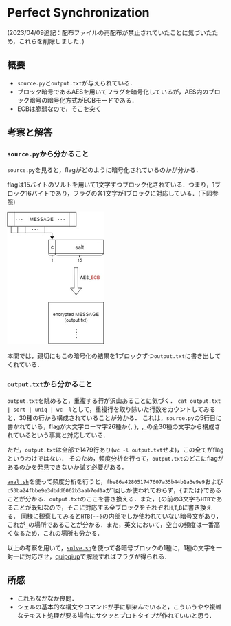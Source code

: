 # Perfect Synchronization
(2023/04/09追記：配布ファイルの再配布が禁止されていたことに気づいたため，これらを削除しました．)

## 概要
- `source.py`と`output.txt`が与えられている．
- ブロック暗号であるAESを用いてフラグを暗号化しているが，AES内のブロック暗号の暗号化方式がECBモードである．
- ECBは脆弱なので，そこを突く

## 考察と解答
### `source.py`から分かること
`source.py`を見ると，flagがどのように暗号化されているのかが分かる．

flagは15バイトのソルトを用いて1文字ずつブロック化されている．つまり，1ブロック16バイトであり，フラグの各1文字が1ブロックに対応している．(下図参照)

![暗号化の図](./aes_ecb.jpg)

本問では，親切にもこの暗号化の結果を1ブロックずつ`output.txt`に書き出してくれている．

### `output.txt`から分かること
`output.txt`を眺めると，重複する行が沢山あることに気づく．
`cat output.txt | sort | uniq | wc -l`として，重複行を取り除いた行数をカウントしてみると，30種の行から構成されていることが分かる．
これは，`source.py`の5行目に書かれている，flagが大文字ローマ字26種か`{`, `}`,` `,`_`の全30種の文字から構成されているという事実と対応している．

ただ，`output.txt`は全部で1479行あり(`wc -l output.txt`せよ)，この全てがflagというわけではない．
そのため，頻度分析を行って，`output.txt`のどこにflagがあるのかを発見できないか試す必要がある．

[`anal.sh`](./anal.sh)を使って頻度分析を行うと，`fbe86a428051747607a35b44b1a3e9e9`および`c53ba24fbbe9e3dbdd6062b3aab7ed1a`が1回しか使われておらず，`{`または`}`であることが分かる．`output.txt`のここを書き換える．また，`{`の前の3文字も`HTB`であることが既知なので，そこに対応する全ブロックをそれぞれ`H`,`T`,`B`に書き換える．
同様に観察してみると`HTB{~~}`の内部でしか使われていない暗号文があり，これが`_`の場所であることが分かる．また，英文において，空白の頻度は一番高くなるため，これの場所も分かる．

以上の考察を用いて，[`solve.sh`](./solve.sh)を使って各暗号ブロックの1種に，1種の文字を一対一に対応させ，[quipqiup](https://quipqiup.com/)で解読すればフラグが得られる．

## 所感
- これもなかなか良問．
- シェルの基本的な構文やコマンドが手に馴染んでいると，こういうやや複雑なテキスト処理が要る場合にサクッとプロトタイプが作れていいと思う．

